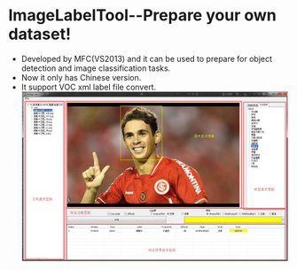 # ImageLabelTool--Prepare your own dataset!
* Developed by MFC(VS2013) and it can be used to prepare for object detection and image classification tasks.  
* Now it only has Chinese version.  
* It support VOC xml label file convert.
![Image](intro.png)

